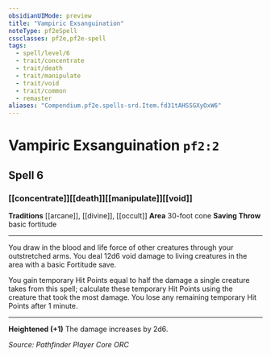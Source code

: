 ```yaml
---
obsidianUIMode: preview
title: "Vampiric Exsanguination"
noteType: pf2eSpell
cssclasses: pf2e,pf2e-spell
tags:
  - spell/level/6
  - trait/concentrate
  - trait/death
  - trait/manipulate
  - trait/void
  - trait/common
  - remaster
aliases: "Compendium.pf2e.spells-srd.Item.fd31tAHSSGXyOxW6" 
---
```

# Vampiric Exsanguination  `pf2:2`  
## Spell 6
### [[concentrate]][[death]][[manipulate]][[void]]
**Traditions** [[arcane]], [[divine]], [[occult]]
**Area** 30-foot cone
**Saving Throw** basic fortitude
* * * 
You draw in the blood and life force of other creatures through your outstretched arms. You deal 12d6 void damage to living creatures in the area with a basic Fortitude save.

You gain temporary Hit Points equal to half the damage a single creature takes from this spell; calculate these temporary Hit Points using the creature that took the most damage. You lose any remaining temporary Hit Points after 1 minute.

* * *

**Heightened (+1)** The damage increases by 2d6.

*Source: Pathfinder Player Core*
*ORC*